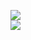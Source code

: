 [![](https://img.shields.io/badge/Made%20With-Github%20Spray-lightgrey.svg?style=for-the-badge&logo=github)](https://github.com/Annihil/github-spray#22193)  
[![](https://i.imgur.com/2DrTn0Z.gif)](https://github.com/Annihil/github-spray)
